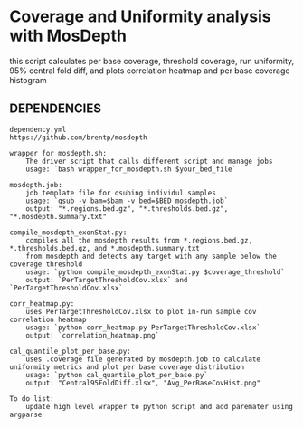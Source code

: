 # Coverage and Uniformity analysis with MosDepth
this script calculates per base coverage, threshold coverage, run uniformity, 95% central fold diff, 
and plots correlation heatmap and per base coverage histogram

## DEPENDENCIES
`dependency.yml`<br />
`https://github.com/brentp/mosdepth`

```
wrapper_for_mosdepth.sh: 
    The driver script that calls different script and manage jobs
    usage: `bash wrapper_for_mosdepth.sh $your_bed_file`

mosdepth.job:
    job template file for qsubing individul samples
    usage: `qsub -v bam=$bam -v bed=$BED mosdepth.job`
    output: "*.regions.bed.gz", "*.thresholds.bed.gz", "*.mosdepth.summary.txt"

compile_mosdepth_exonStat.py:
    compiles all the mosdepth results from *.regions.bed.gz, *.thresholds.bed.gz, and *.mosdepth.summary.txt 
    from mosdepth and detects any target with any sample below the coverage threshold
    usage: `python compile_mosdepth_exonStat.py $coverage_threshold`
    output: `PerTargetThresholdCov.xlsx` and `PerTargetThresholdCov.xlsx`

corr_heatmap.py:
    uses PerTargetThresholdCov.xlsx to plot in-run sample cov correlation heatmap
    usage: `python corr_heatmap.py PerTargetThresholdCov.xlsx`
    output: `correlation_heatmap.png`

cal_quantile_plot_per_base.py:
    uses .coverage file generated by mosdepth.job to calculate uniformity metrics and plot per base coverage distribution
    usage: `python cal_quantile_plot_per_base.py`
    output: "Central95FoldDiff.xlsx", "Avg_PerBaseCovHist.png"

To do list:
    update high level wrapper to python script and add paremater using argparse
```